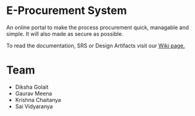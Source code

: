 E-Procurement System
==================

An online portal to make the process procurement quick, managable and simple. It will also made as secure as possible.

To read the documentation, SRS or Design Artifacts visit our [Wiki page.](https://github.com/chaitan94/cs258-iiti-group2/wiki)

# Team

* Diksha Golait
* Gaurav Meena
* Krishna Chaitanya
* Sai Vidyaranya
